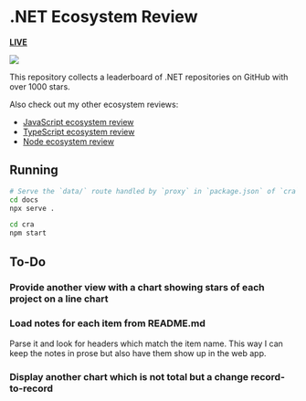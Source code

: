 # .NET Ecosystem Review

[**LIVE**](https://tomashubelbauer.github.io/net-ecosystem-review)

![](https://github.com/tomashubelbauer/net-ecosystem-review/workflows/.github/workflows/main.yml/badge.svg)

This repository collects a leaderboard of .NET repositories on GitHub with over
1000 stars.

Also check out my other ecosystem reviews:

- [JavaScript ecosystem review](https://github.com/TomasHubelbauer/js-ecosystem-review)
- [TypeScript ecosystem review](https://github.com/TomasHubelbauer/ts-ecosystem-review)
- [Node ecosystem review](https://github.com/TomasHubelbauer/npm-ecosystem-review)

## Running

```sh
# Serve the `data/` route handled by `proxy` in `package.json` of `cra`
cd docs
npx serve .
```

```sh
cd cra
npm start
```

## To-Do

### Provide another view with a chart showing stars of each project on a line chart

### Load notes for each item from README.md

Parse it and look for headers which match the item name. This way I can keep the
notes in prose but also have them show up in the web app.

### Display another chart which is not total but a change record-to-record
